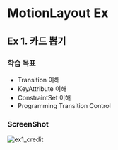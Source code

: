 # MotionLayout Ex

## Ex 1. 카드 뽑기 
### 학습 목표
- Transition 이해 
- KeyAttribute 이해
- ConstraintSet 이해
- Programming Transition Control
### ScreenShot
![ex1_credit](https://user-images.githubusercontent.com/16537977/111444326-98c1c780-874d-11eb-9a91-37a055f0ed1f.gif)
